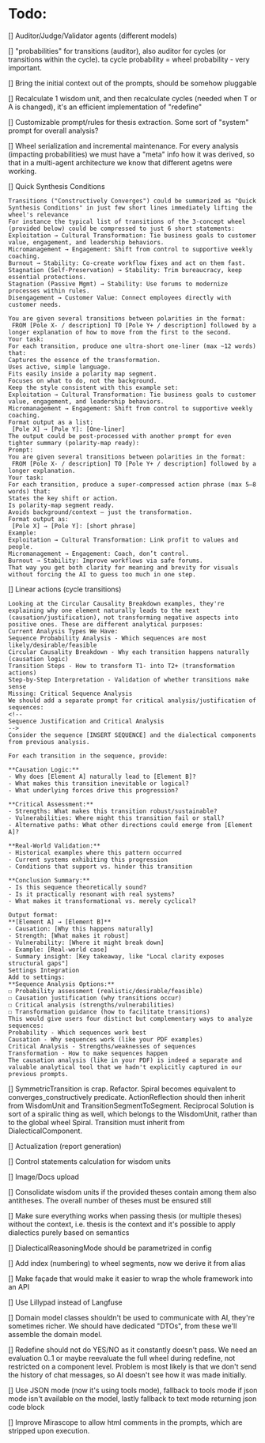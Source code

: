 # Todo:

[] Auditor/Judge/Validator agents (different models)

[] "probabilities" for transitions (auditor), also auditor for cycles (or transitions within the cycle). ta cycle probability = wheel probability - very important.

[] Bring the initial context out of the prompts, should be somehow pluggable

[] Recalculate 1 wisdom unit, and then recalculate cycles (needed when T or A is changed), it's an efficient implementation of "redefine"

[] Customizable prompt/rules for thesis extraction. Some sort of "system" prompt for overall analysis?

[] Wheel serialization and incremental maintenance. For every analysis (impacting probabilities) we must have a "meta" info how it was derived, so that in a multi-agent architecture we know that different agetns were working.

[] Quick Synthesis Conditions
```aiignore
Transitions ("Constructively Converges") could be summarized as "Quick Synthesis Conditions" in just few short lines immediately lifting the wheel's relevance
For instance the typical list of transitions of the 3-concept wheel (provided below) could be compressed to just 6 short statements:
Exploitation → Cultural Transformation: Tie business goals to customer value, engagement, and leadership behaviors.
Micromanagement → Engagement: Shift from control to supportive weekly coaching.
Burnout → Stability: Co-create workflow fixes and act on them fast.
Stagnation (Self-Preservation) → Stability: Trim bureaucracy, keep essential protections.
Stagnation (Passive Mgmt) → Stability: Use forums to modernize processes within rules.
Disengagement → Customer Value: Connect employees directly with customer needs.
```
```aiignore
You are given several transitions between polarities in the format:
 FROM [Pole X- / description] TO [Pole Y+ / description] followed by a longer explanation of how to move from the first to the second.
Your task:
For each transition, produce one ultra-short one-liner (max ~12 words) that:
Captures the essence of the transformation.
Uses active, simple language.
Fits easily inside a polarity map segment.
Focuses on what to do, not the background.
Keep the style consistent with this example set:
Exploitation → Cultural Transformation: Tie business goals to customer value, engagement, and leadership behaviors.
Micromanagement → Engagement: Shift from control to supportive weekly coaching.
Format output as a list:
 [Pole X] → [Pole Y]: [One-liner]
The output could be post-processed with another prompt for even tighter summary (polarity-map ready):
Prompt:
You are given several transitions between polarities in the format:
 FROM [Pole X- / description] TO [Pole Y+ / description] followed by a longer explanation.
Your task:
For each transition, produce a super-compressed action phrase (max 5–8 words) that:
States the key shift or action.
Is polarity-map segment ready.
Avoids background/context — just the transformation.
Format output as:
 [Pole X] → [Pole Y]: [short phrase]
Example:
Exploitation → Cultural Transformation: Link profit to values and people.
Micromanagement → Engagement: Coach, don’t control.
Burnout → Stability: Improve workflows via safe forums.
That way you get both clarity for meaning and brevity for visuals without forcing the AI to guess too much in one step. 
```

[] Linear actions (cycle transitions)
```aiignore
Looking at the Circular Causality Breakdown examples, they're explaining why one element naturally leads to the next (causation/justification), not transforming negative aspects into positive ones. These are different analytical purposes:
Current Analysis Types We Have:
Sequence Probability Analysis - Which sequences are most likely/desirable/feasible
Circular Causality Breakdown - Why each transition happens naturally (causation logic)
Transition Steps - How to transform T1- into T2+ (transformation actions)
Step-by-Step Interpretation - Validation of whether transitions make sense
Missing: Critical Sequence Analysis
We should add a separate prompt for critical analysis/justification of sequences:
<!--
Sequence Justification and Critical Analysis
-->
Consider the sequence [INSERT SEQUENCE] and the dialectical components from previous analysis.

For each transition in the sequence, provide:

**Causation Logic:**
- Why does [Element A] naturally lead to [Element B]?
- What makes this transition inevitable or logical?
- What underlying forces drive this progression?

**Critical Assessment:**
- Strengths: What makes this transition robust/sustainable?
- Vulnerabilities: Where might this transition fail or stall?
- Alternative paths: What other directions could emerge from [Element A]?

**Real-World Validation:**
- Historical examples where this pattern occurred
- Current systems exhibiting this progression
- Conditions that support vs. hinder this transition

**Conclusion Summary:**
- Is this sequence theoretically sound?
- Is it practically resonant with real systems?
- What makes it transformational vs. merely cyclical?

Output format:
**[Element A] → [Element B]**
- Causation: [Why this happens naturally]
- Strength: [What makes it robust]
- Vulnerability: [Where it might break down]
- Example: [Real-world case]
- Summary insight: [Key takeaway, like "Local clarity exposes structural gaps"]
Settings Integration
Add to settings:
**Sequence Analysis Options:**
☐ Probability assessment (realistic/desirable/feasible)
☐ Causation justification (why transitions occur)
☐ Critical analysis (strengths/vulnerabilities)
☐ Transformation guidance (how to facilitate transitions)
This would give users four distinct but complementary ways to analyze sequences:
Probability - Which sequences work best
Causation - Why sequences work (like your PDF examples)
Critical Analysis - Strengths/weaknesses of sequences
Transformation - How to make sequences happen
The causation analysis (like in your PDF) is indeed a separate and valuable analytical tool that we hadn't explicitly captured in our previous prompts.
```

[] SymmetricTransition is crap. Refactor. Spiral becomes equivalent to converges_constructively predicate. ActionReflection should then inherit from WisdomUnit and TransitionSegmentToSegment. Reciprocal Solution is sort of a spiralic thing as well, which belongs to the WisdomUnit, rather than to the global wheel Spiral. Transition must inherit from DialecticalComponent.

[] Actualization (report generation)

[] Control statements calculation for wisdom units

[] Image/Docs upload

[] Consolidate wisdom units if the provided theses contain among them also antitheses. The overall number of theses must be ensured still

[] Make sure everything works when passing thesis (or multiple theses) without the context, i.e. thesis is the context and it's possible to apply dialectics purely based on semantics

[] DialecticalReasoningMode should be parametrized in config

[] Add index (numbering) to wheel segments, now we derive it from alias

[] Make façade that would make it easier to wrap the whole framework into an API

[] Use Lillypad instead of Langfuse

[] Domain model classes shouldn't be used to communicate with AI, they're sometimes richer. We should have dedicated "DTOs", from these we'll assemble the domain model.

[] Redefine should not do YES/NO as it constantly doesn't pass. We need an evaluation 0..1 or maybe reevaluate the full wheel during redefine, not restricted on a component level. Problem is most likely is that we don't send the history of chat messages, so AI doesn't see how it was made initially.

[] Use JSON mode (now it's using tools mode), fallback to tools mode if json mode isn't available on the model, lastly fallback to text mode returning json code block

[] Improve Mirascope to allow html comments in the prompts, which are stripped upon execution.